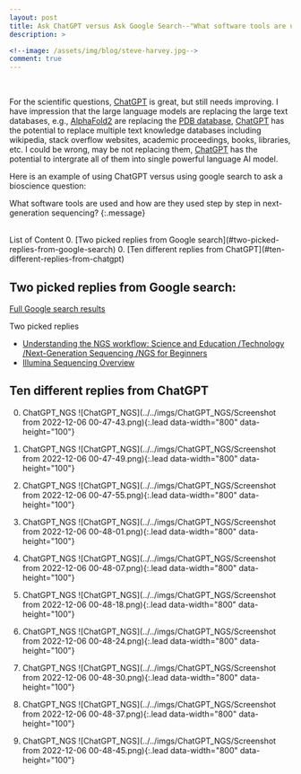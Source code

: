 ```yaml
---
layout: post
title: Ask ChatGPT versus Ask Google Search--"What software tools are used and how are they used step by step in next generation sequencing (NGS)?"
description: >

<!--image: /assets/img/blog/steve-harvey.jpg-->
comment: true
---
```


<br />

For the scientific questions, [ChatGPT](https://chat.openai.com/chat) is great, but still needs improving.
I have impression that the large language models are replacing the large text databases, e.g., [AlphaFold2](https://alphafold.ebi.ac.uk/) are replacing the [PDB database](https://www.rcsb.org/), [ChatGPT](https://chat.openai.com/chat) has the potential to replace multiple text knowledge databases including wikipedia, stack overflow websites, academic proceedings, books, libraries, etc. I could be wrong, may be not replacing them, [ChatGPT](https://chat.openai.com/chat) has the potential to intergrate all of them into single powerful language AI model.

Here is an example of using ChatGPT versus using google search to ask a bioscience question: 

What software tools are used and how are they used step by step in next-generation sequencing?
{:.message}

<br />
List of Content
0. [Two picked replies from Google search](#two-picked-replies-from-google-search)
0. [Ten different replies from ChatGPT](#ten-different-replies-from-chatgpt)


## Two picked replies from Google search:

[Full Google search results](https://www.google.com/search?q=What+software+tools+are+used+and+how+are+they+used+step+by+step+in+next-generation+sequencing?&source=lmns&bih=671&biw=1280&hl=en&sa=X&ved=2ahUKEwjXssiO2uP7AhUNeBoKHavxCvoQ_AUoAHoECAEQAA
) 

Two picked replies
* [Understanding the NGS workflow: Science and Education /Technology /Next-Generation Sequencing /NGS for Beginners](https://www.illumina.com/science/technology/next-generation-sequencing/beginners/ngs-workflow.html)
* [Illumina Sequencing Overview](https://www.ogc.ox.ac.uk/wp-content/uploads/2017/09/Illumina_Sequencing_Overview_15045845_D.pdf)


## Ten different replies from ChatGPT


0. ChatGPT_NGS ![ChatGPT_NGS](../../imgs/ChatGPT_NGS/Screenshot from 2022-12-06 00-47-43.png){:.lead data-width="800" data-height="100"}

0. ChatGPT_NGS ![ChatGPT_NGS](../../imgs/ChatGPT_NGS/Screenshot from 2022-12-06 00-47-49.png){:.lead data-width="800" data-height="100"}

0. ChatGPT_NGS ![ChatGPT_NGS](../../imgs/ChatGPT_NGS/Screenshot from 2022-12-06 00-47-55.png){:.lead data-width="800" data-height="100"}

0. ChatGPT_NGS ![ChatGPT_NGS](../../imgs/ChatGPT_NGS/Screenshot from 2022-12-06 00-48-01.png){:.lead data-width="800" data-height="100"}

0. ChatGPT_NGS ![ChatGPT_NGS](../../imgs/ChatGPT_NGS/Screenshot from 2022-12-06 00-48-07.png){:.lead data-width="800" data-height="100"}

0. ChatGPT_NGS ![ChatGPT_NGS](../../imgs/ChatGPT_NGS/Screenshot from 2022-12-06 00-48-18.png){:.lead data-width="800" data-height="100"}

0. ChatGPT_NGS ![ChatGPT_NGS](../../imgs/ChatGPT_NGS/Screenshot from 2022-12-06 00-48-24.png){:.lead data-width="800" data-height="100"}

0. ChatGPT_NGS ![ChatGPT_NGS](../../imgs/ChatGPT_NGS/Screenshot from 2022-12-06 00-48-30.png){:.lead data-width="800" data-height="100"}

0. ChatGPT_NGS ![ChatGPT_NGS](../../imgs/ChatGPT_NGS/Screenshot from 2022-12-06 00-48-37.png){:.lead data-width="800" data-height="100"}

0. ChatGPT_NGS ![ChatGPT_NGS](../../imgs/ChatGPT_NGS/Screenshot from 2022-12-06 00-48-45.png){:.lead data-width="800" data-height="100"}

